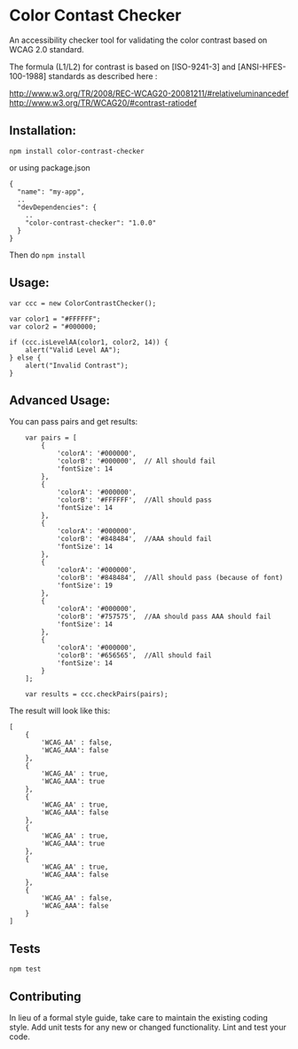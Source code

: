 # Color Contast Checker

An accessibility checker tool for validating the color contrast based on WCAG 2.0 standard.

The formula (L1/L2) for contrast is based on [ISO-9241-3] and [ANSI-HFES-100-1988] standards as described here : 

http://www.w3.org/TR/2008/REC-WCAG20-20081211/#relativeluminancedef
http://www.w3.org/TR/WCAG20/#contrast-ratiodef

Installation:
------------

```
npm install color-contrast-checker
```
or using package.json

```
{
  "name": "my-app",
  ..
  "devDependencies": {
    ..
    "color-contrast-checker": "1.0.0"
  }
}
```
Then do `npm install`

Usage:
-----

```
var ccc = new ColorContrastChecker();

var color1 = "#FFFFFF";
var color2 = "#000000;

if (ccc.isLevelAA(color1, color2, 14)) {
    alert("Valid Level AA");
} else {
    alert("Invalid Contrast");
}

```

Advanced Usage:
--------------

You can pass pairs and get results:


```
    var pairs = [
        {
            'colorA': '#000000',
            'colorB': '#000000',  // All should fail
            'fontSize': 14
        },
        {
            'colorA': '#000000',
            'colorB': '#FFFFFF',  //All should pass
            'fontSize': 14
        },
        {
            'colorA': '#000000',
            'colorB': '#848484',  //AAA should fail
            'fontSize': 14
        },
        {
            'colorA': '#000000',
            'colorB': '#848484',  //All should pass (because of font)
            'fontSize': 19
        },
        {
            'colorA': '#000000',
            'colorB': '#757575',  //AA should pass AAA should fail
            'fontSize': 14
        },
        {
            'colorA': '#000000',
            'colorB': '#656565',  //All should fail
            'fontSize': 14
        }
    ];

    var results = ccc.checkPairs(pairs);

```

The result will look like this:

```
[
    {
        'WCAG_AA' : false,
        'WCAG_AAA': false
    },
    {
        'WCAG_AA' : true,
        'WCAG_AAA': true
    },
    {
        'WCAG_AA' : true,
        'WCAG_AAA': false
    },
    {
        'WCAG_AA' : true,
        'WCAG_AAA': true
    },
    {
        'WCAG_AA' : true,
        'WCAG_AAA': false
    },
    {
        'WCAG_AA' : false,
        'WCAG_AAA': false
    }
]
```

## Tests

  `npm test`

## Contributing

In lieu of a formal style guide, take care to maintain the existing coding style. Add unit tests for any new or changed functionality. Lint and test your code.

